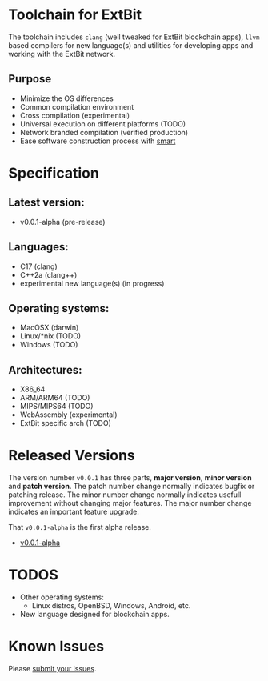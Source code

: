 # Toolchain for ExtBit

The toolchain includes `clang` (well tweaked for ExtBit blockchain apps),
`llvm` based compilers for new language(s) and utilities for developing apps
and working with the ExtBit network.

Purpose
-------

* Minimize the OS differences
* Common compilation environment
* Cross compilation (experimental)
* Universal execution on different platforms (TODO)
* Network branded compilation (verified production)
* Ease software construction process with [smart](https://github.com/extbit/smart)

Specification
=============

Latest version:
--------------

* v0.0.1-alpha (pre-release)

Languages:
----------

* C17 (clang)
* C++2a (clang++)
* experimental new language(s) (in progress)

Operating systems:
------------------

* MacOSX (darwin)
* Linux/*nix (TODO)
* Windows (TODO)

Architectures:
--------------

* X86_64
* ARM/ARM64 (TODO)
* MIPS/MIPS64 (TODO)
* WebAssembly (experimental)
* ExtBit specific arch (TODO)

Released Versions
=================

The version number `v0.0.1` has three parts, **major version**,
**minor version** and **patch version**. The patch number change normally
indicates bugfix or patching release. The minor number change normally
indicates usefull improvement without changing major features. The major
number change indicates an important feature upgrade.

That `v0.0.1-alpha` is the first alpha release.

* [v0.0.1-alpha](https://github.com/extbit/toolchain/releases/tag/v0.0.1-alpha)

TODOS
=====

* Other operating systems:
  * Linux distros, OpenBSD, Windows, Android, etc.
* New language designed for blockchain apps.

Known Issues
============

Please [submit your issues](https://github.com/extbit/toolchain/issues/new).
